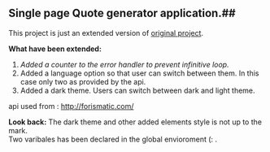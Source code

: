 
## Single page Quote generator application.##
This project is just an extended version of [original project](https://github.com/zero-to-mastery/javascript20-projects).

**What have been extended:**
1) *Added a counter to the error handler to prevent infinitive loop.*
2) Added a language option so that user can switch between them. In this case only two as provided by the api.
3) Added a dark theme. Users can switch between dark and light theme.

api used from : http://forismatic.com/

**Look back:** 
            The dark theme and other added elements style is not up to the mark.            
            Two varibales has been declared in the global envioroment (: .


